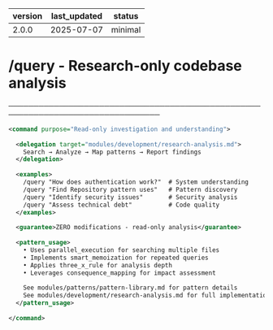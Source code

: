 | version | last_updated | status |
|---------|--------------|--------|
| 2.0.0   | 2025-07-07   | minimal |

# /query - Research-only codebase analysis

────────────────────────────────────────────────────────────────────────────────

```xml
<command purpose="Read-only investigation and understanding">
  
  <delegation target="modules/development/research-analysis.md">
    Search → Analyze → Map patterns → Report findings
  </delegation>
  
  <examples>
    /query "How does authentication work?"  # System understanding
    /query "Find Repository pattern uses"   # Pattern discovery
    /query "Identify security issues"       # Security analysis
    /query "Assess technical debt"          # Code quality
  </examples>
  
  <guarantee>ZERO modifications - read-only analysis</guarantee>
  
  <pattern_usage>
    • Uses parallel_execution for searching multiple files
    • Implements smart_memoization for repeated queries
    • Applies three_x_rule for analysis depth
    • Leverages consequence_mapping for impact assessment
    
    See modules/patterns/pattern-library.md for pattern details
    See modules/development/research-analysis.md for full implementation
  </pattern_usage>
  
</command>
```